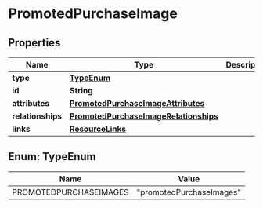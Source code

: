

# PromotedPurchaseImage


## Properties

| Name | Type | Description | Notes |
|------------ | ------------- | ------------- | -------------|
|**type** | [**TypeEnum**](#TypeEnum) |  |  |
|**id** | **String** |  |  |
|**attributes** | [**PromotedPurchaseImageAttributes**](PromotedPurchaseImageAttributes.md) |  |  [optional] |
|**relationships** | [**PromotedPurchaseImageRelationships**](PromotedPurchaseImageRelationships.md) |  |  [optional] |
|**links** | [**ResourceLinks**](ResourceLinks.md) |  |  [optional] |



## Enum: TypeEnum

| Name | Value |
|---- | -----|
| PROMOTEDPURCHASEIMAGES | &quot;promotedPurchaseImages&quot; |



